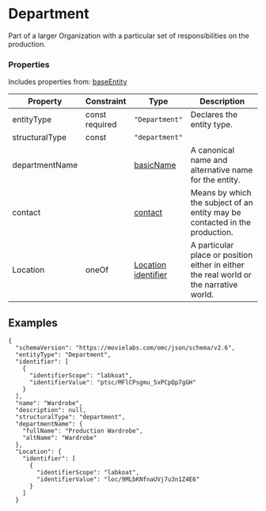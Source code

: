 # Department
Part of a larger Organization with a particular set of responsibilities on the production.
### Properties
Includes properties from: [baseEntity](../core/baseEntity.md)

| Property       | Constraint        | Type                                                                                  | Description                                                                            |
| -------------- | ----------------- | ------------------------------------------------------------------------------------- | -------------------------------------------------------------------------------------- |
| entityType     | const<br>required | `"Department"`                                                                        | Declares the entity type.                                                              |
| structuralType | const             | `"department"`                                                                        |                                                                                        |
| departmentName |                   | [basicName](../Utility/Utility.md#basicName)                                          | A canonical name and alternative name for the entity.                                  |
| contact        |                   | [contact](../Utility/Utility.md#contact)                                              | Means by which the subject of an entity may be contacted in the production.            |
| Location       | oneOf             | [Location](../Utility/Location.md) <br>[identifier](../Utility/Utility.md#identifier) | A particular place or position either in either the real world or the narrative world. |

## Examples

```JSON{  
{  
  "schemaVersion": "https://movielabs.com/omc/json/schema/v2.6",  
  "entityType": "Department",  
  "identifier": [  
    {  
      "identifierScope": "labkoat",  
      "identifierValue": "ptsc/MFlCPsgmu_5xPCpQp7gGH"  
    }  
  ],  
  "name": "Wardrobe",  
  "description": null,  
  "structuralType": "department",  
  "departmentName": {  
    "fullName": "Production Wardrobe",  
    "altName": "Wardrobe"  
  },  
  "Location": {  
    "identifier": [  
      {  
        "identifierScope": "labkoat",  
        "identifierValue": "loc/9MLbKNfnaUVj7u3n1Z4E6"  
      }  
    ]  
  }
```
